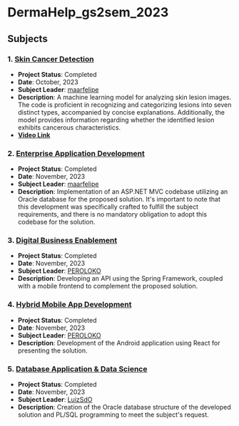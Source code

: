 # DermaHelp_gs2sem_2023

## Subjects

### 1. [Skin Cancer Detection](https://github.com/maarfelipe/skin_cancer_detection)
- **Project Status**: Completed
- **Date**: October, 2023
- **Subject Leader**: [maarfelipe](https://github.com/maarfelipe)
- **Description**: A machine learning model for analyzing skin lesion images. The code is proficient in recognizing and categorizing lesions into seven distinct types, accompanied by concise explanations. Additionally, the model provides information regarding whether the identified lesion exhibits cancerous characteristics.
- [**Video Link**](https://youtu.be/qaqfDcLm04o)

### 2. [Enterprise Application Development](https://github.com/maarfelipe/GS2_2023_EnterpriseApplicationDevelopment)
- **Project Status**: Completed
- **Date**: November, 2023
- **Subject Leader**: [maarfelipe](https://github.com/maarfelipe)
- **Description**: Implementation of an ASP.NET MVC codebase utilizing an Oracle database for the proposed solution. It's important to note that this development was specifically crafted to fulfill the subject requirements, and there is no mandatory obligation to adopt this codebase for the solution.

### 3. [Digital Business Enablement](https://github.com/PEROLOKO/dermahelp)
- **Project Status**: Completed
- **Date**: November, 2023
- **Subject Leader**: [PEROLOKO](https://github.com/PEROLOKO)
- **Description**: Developing an API using the Spring Framework, coupled with a mobile frontend to complement the proposed solution.

### 4. [Hybrid Mobile App Development](https://github.com/leonardo-bragatti/global-solution-PEROLOKO)
- **Project Status**: Completed
- **Date**: November, 2023
- **Subject Leader**: [PEROLOKO](https://github.com/PEROLOKO)
- **Description**: Development of the Android application using React for presenting the solution.

### 5. [Database Application & Data Science](https://github.com/maarfelipe/GS2_2023_DatabaseApplicationAndDataScience)
- **Project Status**: Completed
- **Date**: November, 2023
- **Subject Leader**: [LuizSdO](https://github.com/LuizSdO)
- **Description**: Creation of the Oracle database structure of the developed solution and PL/SQL programming to meet the subject's request.
